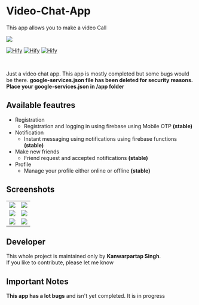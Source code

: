 # Video-Chat-App
This app allows you to make a video Call

<img src="https://github.com/lvamsavarthan/Hify/blob/master/preview.png">
<br>

[![Hify](https://forthebadge.com/images/badges/built-by-developers.svg)](https://lvamsavarthan.github.io/lvstore/hify.html)
[![Hify](https://forthebadge.com/images/badges/built-with-love.svg)](https://lvamsavarthan.github.io/lvstore/hify.html)
[![Hify](https://forthebadge.com/images/badges/built-for-android.svg)](https://lvamsavarthan.github.io/lvstore/hify.html)

<br>

Just a video chat app. This app is mostly completed but some bugs would be there.
**google-services.json file has been deleted for security reasons. Place your google-services.json in /app folder**

## Available feautres

* Registration
  - Registration and logging in using firebase using Mobile OTP **(stable)**
* Notification
  - Instant messaging using notifications using firebase functions **(stable)**
* Make new friends
  - Friend request and accepted notifications **(stable)**
* Profile
  - Manage your profile either online or offline **(stable)**

## Screenshots

<table>

  <tr>
    <td> <img src="https://github.com/lvamsavarthan/Hify/blob/master/screenshots/1561583121990.png"> </td>
    <td> <img src="https://github.com/lvamsavarthan/Hify/blob/master/screenshots/1561583127717.png"> </td>
  </tr>
  
  <tr>
        <td> <img src="https://github.com/lvamsavarthan/Hify/blob/master/screenshots/1561583134324.png"> </td>
        <td> <img src="https://github.com/lvamsavarthan/Hify/blob/master/screenshots/1561583139083.png"> </td>
  </tr>
  
   <tr>
         <td> <img src="https://github.com/lvamsavarthan/Hify/blob/master/screenshots/1561583139083.png"> </td>
         <td> <img src="https://github.com/lvamsavarthan/Hify/blob/master/screenshots/1561585283943.png"> </td>
    </tr>
    
</table>

## Developer

This whole project is maintained only by **Kanwarpartap Singh**.<br>
If you like to contribute, please let me know


## Important Notes
**This app has a lot bugs** and isn't yet completed. It is in progress
